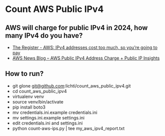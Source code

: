 # Count AWS Public IPv4

## AWS will charge for public IPv4 in 2024, how many IPv4 do you have?

- [The Register - AWS: IPv4 addresses cost too much, so you’re going to pay](https://www.theregister.com/2023/07/31/aws_says_ipv4_addresses_cost/)
- [AWS News Blog – AWS Public IPv4 Address Charge + Public IP Insights
](https://aws.amazon.com/blogs/aws/new-aws-public-ipv4-address-charge-public-ip-insights/)

## How to run?

- git glone git@github.com:lichti/count_aws_public_ipv4.git
- cd count_aws_public_ipv4
- virtualenv venv
- source venv/bin/activate
- pip install boto3
- mv credentials.ini.example credentials.ini
- mv settings.ini.example settings.ini
- edit credentials.ini and settings.ini
- python count-aws-ips.py | tee my_aws_ipv4_report.txt
